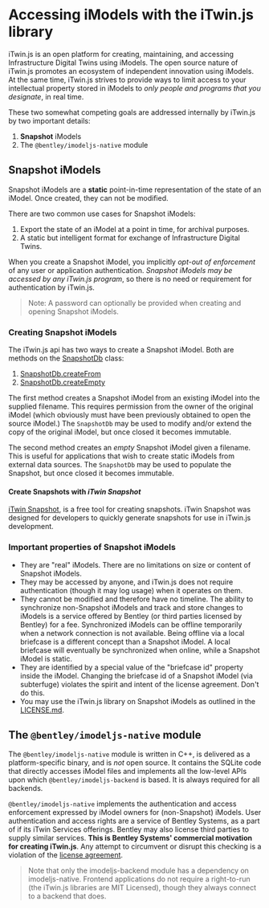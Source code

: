 # Accessing iModels with the iTwin.js library

iTwin.js is an open platform for creating, maintaining, and accessing Infrastructure Digital Twins using iModels. The open source nature of iTwin.js promotes an ecosystem of independent innovation using iModels. At the same time, iTwin.js strives to provide ways to limit access to your intellectual property stored in iModels to *only people and programs that you designate*, in real time.

These two somewhat competing goals are addressed internally by iTwin.js by two important details:

1. **Snapshot** iModels
2. The `@bentley/imodeljs-native` module

## Snapshot iModels

Snapshot iModels are a **static** point-in-time representation of the state of an iModel. Once created, they can not be modified.

There are two common use cases for Snapshot iModels:

1. Export the state of an iModel at a point in time, for archival purposes.
2. A static but intelligent format for exchange of Infrastructure Digital Twins.

When you create a Snapshot iModel, you implicitly *opt-out of enforcement* of any user or application authentication. *Snapshot iModels may be accessed by any iTwin.js program*, so there is no need or requirement for authentication by iTwin.js.

> Note: A password can optionally be provided when creating and opening Snapshot iModels.

### Creating Snapshot iModels

The iTwin.js api has two ways to create a Snapshot iModel. Both are methods on the [SnapshotDb]($backend) class:

1. [SnapshotDb.createFrom]($backend)
2. [SnapshotDb.createEmpty]($backend)

The first method creates a Snapshot iModel from an existing iModel into the supplied filename.  This requires permission from the owner of the original iModel (which obviously must have been previously obtained to open the source iModel.) The `SnapshotDb` may be used to modify and/or extend the copy of the original iModel, but once closed it becomes immutable.

The second method creates an *empty* Snapshot iModel given a filename. This is useful for applications that wish to create static iModels from external data sources. The `SnapshotDb` may be used to populate the Snapshot, but once closed it becomes immutable.

#### Create Snapshots with *iTwin Snapshot*

[iTwin Snapshot]($docs/learning/tutorials/create-test-imodel-offline.md), is a free tool for creating snapshots. iTwin Snapshot was designed for developers to quickly generate snapshots for use in iTwin.js development.

### Important properties of Snapshot iModels

- They are "real" iModels. There are no limitations on size or content of Snapshot iModels.
- They may be accessed by anyone, and iTwin.js does not require authentication (though it may log usage) when it operates on them.
- They cannot be modified and therefore have no timeline. The ability to synchronize non-Snapshot iModels and track and store changes to iModels is a service offered by Bentley (or third parties licensed by Bentley) for a fee. Synchronized iModels can be offline temporarily when a network connection is not available. Being offline via a local briefcase is a different concept than a Snapshot iModel. A local briefcase will eventually be synchronized when online, while a Snapshot iModel is static.
- They are identified by a special value of the "briefcase id" property inside the iModel. Changing the briefcase id of a Snapshot iModel (via subterfuge) violates the spirit and intent of the license agreement. Don't do this.
- You may use the iTwin.js library on Snapshot iModels as outlined in the [LICENSE.md](https://github.com/imodeljs/imodeljs/blob/master/core/backend/src/imodeljs-native-LICENSE.md).

## The `@bentley/imodeljs-native` module

The `@bentley/imodeljs-native` module is written in C++, is delivered as a platform-specific binary, and is *not* open source. It contains the SQLite code that directly accesses iModel files and implements all the low-level APIs upon which `@bentley/imodeljs-backend` is based. It is always required for all backends.

`@bentley/imodeljs-native` implements the authentication and access enforcement expressed by iModel owners for (non-Snapshot) iModels. User authentication and access rights are a service of Bentley Systems, as a part of if its iTwin Services offerings. Bentley may also license third parties to supply similar services. **This is Bentley Systems' commercial motivation for creating iTwin.js**. Any attempt to circumvent or disrupt this checking is a violation of the [license agreement](https://github.com/imodeljs/imodeljs/blob/master/core/backend/src/imodeljs-native-LICENSE.md).

> Note that only the imodeljs-backend module has a dependency on imodeljs-native. Frontend applications do not require a right-to-run (the iTwin.js libraries are MIT Licensed), though they always connect to a backend that does.
